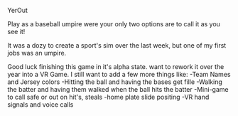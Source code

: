 YerOut

Play as a baseball umpire were your only two options are to call it as you see it!


It was a dozy to create a sport's sim over the last week, but one of my first jobs was an umpire.

Good luck finishing this game in it's alpha state. want to rework it over the year into a VR Game.
I still want to add a few more things like: 
-Team Names and Jersey colors
-Hitting the ball and having the bases get fille
-Walking the batter and having them walked when the ball hits the batter
-Mini-game to call safe or out on hit's, steals
-home plate slide positing
-VR hand signals and voice calls
